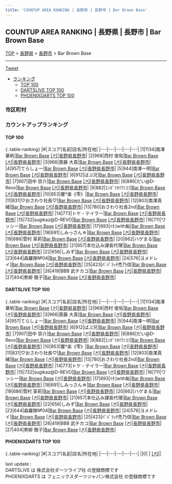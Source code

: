 ```yaml
---
title: 'COUNTUP AREA RANKING | 長野県 | 長野市 | Bar Brown Base'
---
```

## COUNTUP AREA RANKING | 長野県 | 長野市 | Bar Brown Base

[TOP](/darts/rank/) > [長野県](/darts/rank/長野県/) > [長野市](/darts/rank/長野県/長野市/) > Bar Brown Base

___

<a href="https://twitter.com/share?ref_src=twsrc%5Etfw" data-text="COUNTUP AREA RANKING | 長野県長野市Bar Brown Base" class="twitter-share-button" data-hashtags="DARTSLIVE,PHOENIXDARTS,darts,ダーツ" data-show-count="false">Tweet</a>

* [ランキング](#カウントアップランキング)
    * [TOP 100](#top-100)
    * [DARTSLIVE TOP 100](#dartslive-top-100)
    * [PHOENIXDARTS TOP 100](#phoenixdarts-top-100)

### 市区町村

<ul>

</ul>

### カウントアップランキング

#### TOP 100



{:.table-ranking}
|#|スコア|名前|店名|所在地|
|---|---|---|---|---|
|1|1134|<span class="rank-name-dl">南澤華帆</span>|<a href="/darts/rank/shops/c49d764a6854182358d385ea46352d8f.html">Bar Brown Base</a> <a href="https://search.dartslive.com/jp/shop/c49d764a6854182358d385ea46352d8f">[↗]</a>|<a href="/darts/rank/長野県/長野市">長野県長野市</a>|
|2|968|<span class="rank-name-dl">西村 俊佑</span>|<a href="/darts/rank/shops/c49d764a6854182358d385ea46352d8f.html">Bar Brown Base</a> <a href="https://search.dartslive.com/jp/shop/c49d764a6854182358d385ea46352d8f">[↗]</a>|<a href="/darts/rank/長野県/長野市">長野県長野市</a>|
|3|966|<span class="rank-name-dl">斎藤 大貴</span>|<a href="/darts/rank/shops/c49d764a6854182358d385ea46352d8f.html">Bar Brown Base</a> <a href="https://search.dartslive.com/jp/shop/c49d764a6854182358d385ea46352d8f">[↗]</a>|<a href="/darts/rank/長野県/長野市">長野県長野市</a>|
|4|957|<span class="rank-name-dl">てらしょー</span>|<a href="/darts/rank/shops/c49d764a6854182358d385ea46352d8f.html">Bar Brown Base</a> <a href="https://search.dartslive.com/jp/shop/c49d764a6854182358d385ea46352d8f">[↗]</a>|<a href="/darts/rank/長野県/長野市">長野県長野市</a>|
|5|944|<span class="rank-name-dl">南澤一明</span>|<a href="/darts/rank/shops/c49d764a6854182358d385ea46352d8f.html">Bar Brown Base</a> <a href="https://search.dartslive.com/jp/shop/c49d764a6854182358d385ea46352d8f">[↗]</a>|<a href="/darts/rank/長野県/長野市">長野県長野市</a>|
|6|912|<span class="rank-name-dl">ばぶ兄</span>|<a href="/darts/rank/shops/c49d764a6854182358d385ea46352d8f.html">Bar Brown Base</a> <a href="https://search.dartslive.com/jp/shop/c49d764a6854182358d385ea46352d8f">[↗]</a>|<a href="/darts/rank/長野県/長野市">長野県長野市</a>|
|7|907|<span class="rank-name-dl">田中 崇介</span>|<a href="/darts/rank/shops/c49d764a6854182358d385ea46352d8f.html">Bar Brown Base</a> <a href="https://search.dartslive.com/jp/shop/c49d764a6854182358d385ea46352d8f">[↗]</a>|<a href="/darts/rank/長野県/長野市">長野県長野市</a>|
|8|886|<span class="rank-name-dl">だい@D-Revo</span>|<a href="/darts/rank/shops/c49d764a6854182358d385ea46352d8f.html">Bar Brown Base</a> <a href="https://search.dartslive.com/jp/shop/c49d764a6854182358d385ea46352d8f">[↗]</a>|<a href="/darts/rank/長野県/長野市">長野県長野市</a>|
|9|882|<span class="rank-name-dl">ｴﾝﾎﾟﾘｵｲﾜﾝｺﾌ</span>|<a href="/darts/rank/shops/c49d764a6854182358d385ea46352d8f.html">Bar Brown Base</a> <a href="https://search.dartslive.com/jp/shop/c49d764a6854182358d385ea46352d8f">[↗]</a>|<a href="/darts/rank/長野県/長野市">長野県長野市</a>|
|10|853|<span class="rank-name-dl">響†楽《雫》</span>|<a href="/darts/rank/shops/c49d764a6854182358d385ea46352d8f.html">Bar Brown Base</a> <a href="https://search.dartslive.com/jp/shop/c49d764a6854182358d385ea46352d8f">[↗]</a>|<a href="/darts/rank/長野県/長野市">長野県長野市</a>|
|11|831|<span class="rank-name-dl">♡おさわり社長♡</span>|<a href="/darts/rank/shops/c49d764a6854182358d385ea46352d8f.html">Bar Brown Base</a> <a href="https://search.dartslive.com/jp/shop/c49d764a6854182358d385ea46352d8f">[↗]</a>|<a href="/darts/rank/長野県/長野市">長野県長野市</a>|
|12|803|<span class="rank-name-dl">南澤真緒</span>|<a href="/darts/rank/shops/c49d764a6854182358d385ea46352d8f.html">Bar Brown Base</a> <a href="https://search.dartslive.com/jp/shop/c49d764a6854182358d385ea46352d8f">[↗]</a>|<a href="/darts/rank/長野県/長野市">長野県長野市</a>|
|13|780|<span class="rank-name-dl">おさわり社長2nd</span>|<a href="/darts/rank/shops/c49d764a6854182358d385ea46352d8f.html">Bar Brown Base</a> <a href="https://search.dartslive.com/jp/shop/c49d764a6854182358d385ea46352d8f">[↗]</a>|<a href="/darts/rank/長野県/長野市">長野県長野市</a>|
|14|773|<span class="rank-name-dl">トケ・テイラー</span>|<a href="/darts/rank/shops/c49d764a6854182358d385ea46352d8f.html">Bar Brown Base</a> <a href="https://search.dartslive.com/jp/shop/c49d764a6854182358d385ea46352d8f">[↗]</a>|<a href="/darts/rank/長野県/長野市">長野県長野市</a>|
|15|732|<span class="rank-name-dl">sugikaz@D-REVO</span>|<a href="/darts/rank/shops/c49d764a6854182358d385ea46352d8f.html">Bar Brown Base</a> <a href="https://search.dartslive.com/jp/shop/c49d764a6854182358d385ea46352d8f">[↗]</a>|<a href="/darts/rank/長野県/長野市">長野県長野市</a>|
|16|711|<span class="rank-name-dl">ワッシー</span>|<a href="/darts/rank/shops/c49d764a6854182358d385ea46352d8f.html">Bar Brown Base</a> <a href="https://search.dartslive.com/jp/shop/c49d764a6854182358d385ea46352d8f">[↗]</a>|<a href="/darts/rank/長野県/長野市">長野県長野市</a>|
|17|693|<span class="rank-name-dl">ｲﾀｺwith鮎</span>|<a href="/darts/rank/shops/c49d764a6854182358d385ea46352d8f.html">Bar Brown Base</a> <a href="https://search.dartslive.com/jp/shop/c49d764a6854182358d385ea46352d8f">[↗]</a>|<a href="/darts/rank/長野県/長野市">長野県長野市</a>|
|18|691|<span class="rank-name-dl">しみっさん☆</span>|<a href="/darts/rank/shops/c49d764a6854182358d385ea46352d8f.html">Bar Brown Base</a> <a href="https://search.dartslive.com/jp/shop/c49d764a6854182358d385ea46352d8f">[↗]</a>|<a href="/darts/rank/長野県/長野市">長野県長野市</a>|
|19|686|<span class="rank-name-dl">雪村 茉莉</span>|<a href="/darts/rank/shops/c49d764a6854182358d385ea46352d8f.html">Bar Brown Base</a> <a href="https://search.dartslive.com/jp/shop/c49d764a6854182358d385ea46352d8f">[↗]</a>|<a href="/darts/rank/長野県/長野市">長野県長野市</a>|
|20|662|<span class="rank-name-dl">ハゲまる</span>|<a href="/darts/rank/shops/c49d764a6854182358d385ea46352d8f.html">Bar Brown Base</a> <a href="https://search.dartslive.com/jp/shop/c49d764a6854182358d385ea46352d8f">[↗]</a>|<a href="/darts/rank/長野県/長野市">長野県長野市</a>|
|21|657|<span class="rank-name-dl">本仕込み課長代理</span>|<a href="/darts/rank/shops/c49d764a6854182358d385ea46352d8f.html">Bar Brown Base</a> <a href="https://search.dartslive.com/jp/shop/c49d764a6854182358d385ea46352d8f">[↗]</a>|<a href="/darts/rank/長野県/長野市">長野県長野市</a>|
|22|656|<span class="rank-name-dl">しみず</span>|<a href="/darts/rank/shops/c49d764a6854182358d385ea46352d8f.html">Bar Brown Base</a> <a href="https://search.dartslive.com/jp/shop/c49d764a6854182358d385ea46352d8f">[↗]</a>|<a href="/darts/rank/長野県/長野市">長野県長野市</a>|
|23|644|<span class="rank-name-dl">森羅隊№04</span>|<a href="/darts/rank/shops/c49d764a6854182358d385ea46352d8f.html">Bar Brown Base</a> <a href="https://search.dartslive.com/jp/shop/c49d764a6854182358d385ea46352d8f">[↗]</a>|<a href="/darts/rank/長野県/長野市">長野県長野市</a>|
|24|576|<span class="rank-name-dl">ヨメドレイ</span>|<a href="/darts/rank/shops/c49d764a6854182358d385ea46352d8f.html">Bar Brown Base</a> <a href="https://search.dartslive.com/jp/shop/c49d764a6854182358d385ea46352d8f">[↗]</a>|<a href="/darts/rank/長野県/長野市">長野県長野市</a>|
|25|423|<span class="rank-name-dl">ﾊﾟﾊﾟﾗｯﾁ禿乃信</span>|<a href="/darts/rank/shops/c49d764a6854182358d385ea46352d8f.html">Bar Brown Base</a> <a href="https://search.dartslive.com/jp/shop/c49d764a6854182358d385ea46352d8f">[↗]</a>|<a href="/darts/rank/長野県/長野市">長野県長野市</a>|
|26|419|<span class="rank-name-dl">BBB 武チカコ</span>|<a href="/darts/rank/shops/c49d764a6854182358d385ea46352d8f.html">Bar Brown Base</a> <a href="https://search.dartslive.com/jp/shop/c49d764a6854182358d385ea46352d8f">[↗]</a>|<a href="/darts/rank/長野県/長野市">長野県長野市</a>|
|27|404|<span class="rank-name-dl">黒柳 徹子</span>|<a href="/darts/rank/shops/c49d764a6854182358d385ea46352d8f.html">Bar Brown Base</a> <a href="https://search.dartslive.com/jp/shop/c49d764a6854182358d385ea46352d8f">[↗]</a>|<a href="/darts/rank/長野県/長野市">長野県長野市</a>|


#### DARTSLIVE TOP 100



{:.table-ranking}
|#|スコア|名前|店名|所在地|
|---|---|---|---|---|
|1|1134|<span class="rank-name-dl">南澤華帆</span>|<a href="/darts/rank/shops/c49d764a6854182358d385ea46352d8f.html">Bar Brown Base</a> <a href="https://search.dartslive.com/jp/shop/c49d764a6854182358d385ea46352d8f">[↗]</a>|<a href="/darts/rank/長野県/長野市">長野県長野市</a>|
|2|968|<span class="rank-name-dl">西村 俊佑</span>|<a href="/darts/rank/shops/c49d764a6854182358d385ea46352d8f.html">Bar Brown Base</a> <a href="https://search.dartslive.com/jp/shop/c49d764a6854182358d385ea46352d8f">[↗]</a>|<a href="/darts/rank/長野県/長野市">長野県長野市</a>|
|3|966|<span class="rank-name-dl">斎藤 大貴</span>|<a href="/darts/rank/shops/c49d764a6854182358d385ea46352d8f.html">Bar Brown Base</a> <a href="https://search.dartslive.com/jp/shop/c49d764a6854182358d385ea46352d8f">[↗]</a>|<a href="/darts/rank/長野県/長野市">長野県長野市</a>|
|4|957|<span class="rank-name-dl">てらしょー</span>|<a href="/darts/rank/shops/c49d764a6854182358d385ea46352d8f.html">Bar Brown Base</a> <a href="https://search.dartslive.com/jp/shop/c49d764a6854182358d385ea46352d8f">[↗]</a>|<a href="/darts/rank/長野県/長野市">長野県長野市</a>|
|5|944|<span class="rank-name-dl">南澤一明</span>|<a href="/darts/rank/shops/c49d764a6854182358d385ea46352d8f.html">Bar Brown Base</a> <a href="https://search.dartslive.com/jp/shop/c49d764a6854182358d385ea46352d8f">[↗]</a>|<a href="/darts/rank/長野県/長野市">長野県長野市</a>|
|6|912|<span class="rank-name-dl">ばぶ兄</span>|<a href="/darts/rank/shops/c49d764a6854182358d385ea46352d8f.html">Bar Brown Base</a> <a href="https://search.dartslive.com/jp/shop/c49d764a6854182358d385ea46352d8f">[↗]</a>|<a href="/darts/rank/長野県/長野市">長野県長野市</a>|
|7|907|<span class="rank-name-dl">田中 崇介</span>|<a href="/darts/rank/shops/c49d764a6854182358d385ea46352d8f.html">Bar Brown Base</a> <a href="https://search.dartslive.com/jp/shop/c49d764a6854182358d385ea46352d8f">[↗]</a>|<a href="/darts/rank/長野県/長野市">長野県長野市</a>|
|8|886|<span class="rank-name-dl">だい@D-Revo</span>|<a href="/darts/rank/shops/c49d764a6854182358d385ea46352d8f.html">Bar Brown Base</a> <a href="https://search.dartslive.com/jp/shop/c49d764a6854182358d385ea46352d8f">[↗]</a>|<a href="/darts/rank/長野県/長野市">長野県長野市</a>|
|9|882|<span class="rank-name-dl">ｴﾝﾎﾟﾘｵｲﾜﾝｺﾌ</span>|<a href="/darts/rank/shops/c49d764a6854182358d385ea46352d8f.html">Bar Brown Base</a> <a href="https://search.dartslive.com/jp/shop/c49d764a6854182358d385ea46352d8f">[↗]</a>|<a href="/darts/rank/長野県/長野市">長野県長野市</a>|
|10|853|<span class="rank-name-dl">響†楽《雫》</span>|<a href="/darts/rank/shops/c49d764a6854182358d385ea46352d8f.html">Bar Brown Base</a> <a href="https://search.dartslive.com/jp/shop/c49d764a6854182358d385ea46352d8f">[↗]</a>|<a href="/darts/rank/長野県/長野市">長野県長野市</a>|
|11|831|<span class="rank-name-dl">♡おさわり社長♡</span>|<a href="/darts/rank/shops/c49d764a6854182358d385ea46352d8f.html">Bar Brown Base</a> <a href="https://search.dartslive.com/jp/shop/c49d764a6854182358d385ea46352d8f">[↗]</a>|<a href="/darts/rank/長野県/長野市">長野県長野市</a>|
|12|803|<span class="rank-name-dl">南澤真緒</span>|<a href="/darts/rank/shops/c49d764a6854182358d385ea46352d8f.html">Bar Brown Base</a> <a href="https://search.dartslive.com/jp/shop/c49d764a6854182358d385ea46352d8f">[↗]</a>|<a href="/darts/rank/長野県/長野市">長野県長野市</a>|
|13|780|<span class="rank-name-dl">おさわり社長2nd</span>|<a href="/darts/rank/shops/c49d764a6854182358d385ea46352d8f.html">Bar Brown Base</a> <a href="https://search.dartslive.com/jp/shop/c49d764a6854182358d385ea46352d8f">[↗]</a>|<a href="/darts/rank/長野県/長野市">長野県長野市</a>|
|14|773|<span class="rank-name-dl">トケ・テイラー</span>|<a href="/darts/rank/shops/c49d764a6854182358d385ea46352d8f.html">Bar Brown Base</a> <a href="https://search.dartslive.com/jp/shop/c49d764a6854182358d385ea46352d8f">[↗]</a>|<a href="/darts/rank/長野県/長野市">長野県長野市</a>|
|15|732|<span class="rank-name-dl">sugikaz@D-REVO</span>|<a href="/darts/rank/shops/c49d764a6854182358d385ea46352d8f.html">Bar Brown Base</a> <a href="https://search.dartslive.com/jp/shop/c49d764a6854182358d385ea46352d8f">[↗]</a>|<a href="/darts/rank/長野県/長野市">長野県長野市</a>|
|16|711|<span class="rank-name-dl">ワッシー</span>|<a href="/darts/rank/shops/c49d764a6854182358d385ea46352d8f.html">Bar Brown Base</a> <a href="https://search.dartslive.com/jp/shop/c49d764a6854182358d385ea46352d8f">[↗]</a>|<a href="/darts/rank/長野県/長野市">長野県長野市</a>|
|17|693|<span class="rank-name-dl">ｲﾀｺwith鮎</span>|<a href="/darts/rank/shops/c49d764a6854182358d385ea46352d8f.html">Bar Brown Base</a> <a href="https://search.dartslive.com/jp/shop/c49d764a6854182358d385ea46352d8f">[↗]</a>|<a href="/darts/rank/長野県/長野市">長野県長野市</a>|
|18|691|<span class="rank-name-dl">しみっさん☆</span>|<a href="/darts/rank/shops/c49d764a6854182358d385ea46352d8f.html">Bar Brown Base</a> <a href="https://search.dartslive.com/jp/shop/c49d764a6854182358d385ea46352d8f">[↗]</a>|<a href="/darts/rank/長野県/長野市">長野県長野市</a>|
|19|686|<span class="rank-name-dl">雪村 茉莉</span>|<a href="/darts/rank/shops/c49d764a6854182358d385ea46352d8f.html">Bar Brown Base</a> <a href="https://search.dartslive.com/jp/shop/c49d764a6854182358d385ea46352d8f">[↗]</a>|<a href="/darts/rank/長野県/長野市">長野県長野市</a>|
|20|662|<span class="rank-name-dl">ハゲまる</span>|<a href="/darts/rank/shops/c49d764a6854182358d385ea46352d8f.html">Bar Brown Base</a> <a href="https://search.dartslive.com/jp/shop/c49d764a6854182358d385ea46352d8f">[↗]</a>|<a href="/darts/rank/長野県/長野市">長野県長野市</a>|
|21|657|<span class="rank-name-dl">本仕込み課長代理</span>|<a href="/darts/rank/shops/c49d764a6854182358d385ea46352d8f.html">Bar Brown Base</a> <a href="https://search.dartslive.com/jp/shop/c49d764a6854182358d385ea46352d8f">[↗]</a>|<a href="/darts/rank/長野県/長野市">長野県長野市</a>|
|22|656|<span class="rank-name-dl">しみず</span>|<a href="/darts/rank/shops/c49d764a6854182358d385ea46352d8f.html">Bar Brown Base</a> <a href="https://search.dartslive.com/jp/shop/c49d764a6854182358d385ea46352d8f">[↗]</a>|<a href="/darts/rank/長野県/長野市">長野県長野市</a>|
|23|644|<span class="rank-name-dl">森羅隊№04</span>|<a href="/darts/rank/shops/c49d764a6854182358d385ea46352d8f.html">Bar Brown Base</a> <a href="https://search.dartslive.com/jp/shop/c49d764a6854182358d385ea46352d8f">[↗]</a>|<a href="/darts/rank/長野県/長野市">長野県長野市</a>|
|24|576|<span class="rank-name-dl">ヨメドレイ</span>|<a href="/darts/rank/shops/c49d764a6854182358d385ea46352d8f.html">Bar Brown Base</a> <a href="https://search.dartslive.com/jp/shop/c49d764a6854182358d385ea46352d8f">[↗]</a>|<a href="/darts/rank/長野県/長野市">長野県長野市</a>|
|25|423|<span class="rank-name-dl">ﾊﾟﾊﾟﾗｯﾁ禿乃信</span>|<a href="/darts/rank/shops/c49d764a6854182358d385ea46352d8f.html">Bar Brown Base</a> <a href="https://search.dartslive.com/jp/shop/c49d764a6854182358d385ea46352d8f">[↗]</a>|<a href="/darts/rank/長野県/長野市">長野県長野市</a>|
|26|419|<span class="rank-name-dl">BBB 武チカコ</span>|<a href="/darts/rank/shops/c49d764a6854182358d385ea46352d8f.html">Bar Brown Base</a> <a href="https://search.dartslive.com/jp/shop/c49d764a6854182358d385ea46352d8f">[↗]</a>|<a href="/darts/rank/長野県/長野市">長野県長野市</a>|
|27|404|<span class="rank-name-dl">黒柳 徹子</span>|<a href="/darts/rank/shops/c49d764a6854182358d385ea46352d8f.html">Bar Brown Base</a> <a href="https://search.dartslive.com/jp/shop/c49d764a6854182358d385ea46352d8f">[↗]</a>|<a href="/darts/rank/長野県/長野市">長野県長野市</a>|


#### PHOENIXDARTS TOP 100



{:.table-ranking}
|#|スコア|名前|店名|所在地|
|---|---|---|---|---|
||0|<span class="rank-name-dl"> </span>|<a href="/darts/rank/shops/.html"></a> <a href="">[↗]</a>|<a href="/darts/rank//"></a>|


<div class="footer border-top border-gray-light mt-5 pt-3 text-right text-gray">
    last update : <span style="font-weight: italic" id="foot_last_modified"></span><br />
    DARTSLIVE は 株式会社ダーツライブ社 の登録商標です<br />
    PHOENIXDARTS は フェニックスダーツジャパン株式会社 の登録商標です<br />
</div>

<script src="https://cdnjs.cloudflare.com/ajax/libs/jquery.tablesorter/2.31.3/js/jquery.tablesorter.min.js" integrity="sha512-qzgd5cYSZcosqpzpn7zF2ZId8f/8CHmFKZ8j7mU4OUXTNRd5g+ZHBPsgKEwoqxCtdQvExE5LprwwPAgoicguNg==" crossorigin="anonymous" referrerpolicy="no-referrer"></script>
<link rel="stylesheet" href="https://cdnjs.cloudflare.com/ajax/libs/jquery.tablesorter/2.31.3/css/theme.default.min.css" integrity="sha512-wghhOJkjQX0Lh3NSWvNKeZ0ZpNn+SPVXX1Qyc9OCaogADktxrBiBdKGDoqVUOyhStvMBmJQ8ZdMHiR3wuEq8+w==" crossorigin="anonymous" referrerpolicy="no-referrer" />
<script>
$(function() {
    $(".table-ranking").tablesorter({sortList:[[0, 0]]});
    $("#foot_last_modified").text(formatDate(new Date(document.lastModified), 'yyyy-MM-dd HH:mm:ss'));
});
</script>

<script async src="https://platform.twitter.com/widgets.js" charset="utf-8"></script>